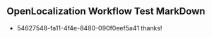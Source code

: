 ## OpenLocalization Workflow Test MarkDown
* 54627548-fa11-4f4e-8480-090f0eef5a41 thanks!

<!--HONumber=Jul16_HO4-->


